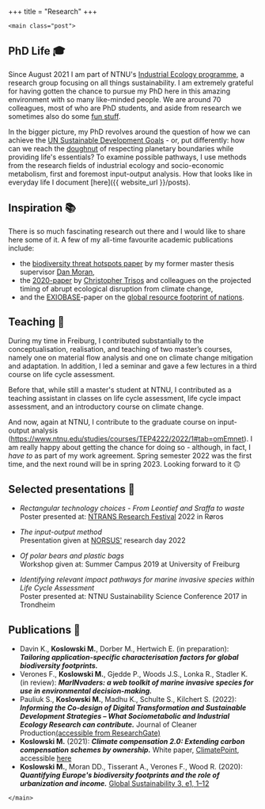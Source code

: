 +++
title = "Research"
+++

~~~
<main class="post">
~~~

## PhD Life &#127891;
Since August 2021 I am part of NTNU's [Industrial Ecology programme](https://www.ntnu.edu/indecol), a research group focusing on all things sustainability. I am extremely grateful for having gotten the chance to pursue my PhD here in this amazing environment with so many like-minded people. We are around 70 colleagues, most of who are PhD students, and aside from research we sometimes also do some [fun stuff](https://www.instagram.com/p/CTmCOHDIRBa/).

In the bigger picture, my PhD revolves around the question of how we can achieve the [UN Sustainable Development Goals](https://sdgs.un.org/goals) - or, put differently: how can we reach the [doughnut](https://www.youtube.com/watch?v=Rhcrbcg8HBw&ab_channel=TED) of respecting planetary boundaries while providing life's essentials? To examine possible pathways, I use methods from the research fields of industrial ecology and socio-economic metabolism, first and foremost input-output analysis. How that looks like in everyday life I document [here]({{ website_url }}/posts).

## Inspiration &#128218;
There is so much fascinating research out there and I would like to share here some of it. A few of my all-time favourite academic publications include:
- the [biodiversity threat hotspots paper](https://folk.ntnu.no/daniemor/pdf/MoranKanemoto2017_SpatialFootprintBiodiv.pdf) by my former master thesis supervisor [Dan Moran](https://folk.ntnu.no/daniemor/),
- the [2020-paper](https://doi.org/10.1038/s41586-020-2189-9) by [Christopher Trisos](https://climaterisklab.com/team/) and colleagues on the projected timing of abrupt ecological disruption from climate change,
- and the [EXIOBASE](https://exiobase.eu/)-paper on the [global resource footprint of nations](https://www.academia.edu/download/35404560/creea%7B_%7Dbooklet%7B_%7Dweb%7B_%7Dspreads%7B_%7Dlowres%7B_%7D1.pdf).

## Teaching &#127890;
During my time in Freiburg, I contributed substantially to the conceptualisation, realisation, and teaching of two master’s courses, namely one on material flow analysis and one on climate change mitigation and adaptation. In addition, I led a seminar and gave a few lectures in a third course on life cycle assessment.

Before that, while still a master's student at NTNU, I contributed as a teaching assistant in classes on life cycle assessment, life cycle impact assessment, and an introductory course on climate change.

And now, again at NTNU, I contribute to the graduate course on input-output analysis (https://www.ntnu.edu/studies/courses/TEP4222/2022/1#tab=omEmnet). I am really happy about getting the chance for doing so - although, in fact, I *have to* as part of my work agreement. Spring semester 2022 was the first time, and the next round will be in spring 2023. Looking forward to it 🙃

## Selected presentations &#128172;
- *Rectangular technology choices - From Leontief and Sraffa to waste*\
    Poster presented at: [NTRANS Research Festival](https://www.ntnu.no/ntrans/ntrans-festivalen) 2022 in Røros

- *The input-output method*\
    Presentation given at [NORSUS'](https://norsus.no/en/) research day 2022

- *Of polar bears and plastic bags*\
    Workshop given at: Summer Campus 2019 at University of Freiburg

- *Identifying relevant impact pathways for marine invasive species within Life Cycle Assessment*\
    Poster presented at: NTNU Sustainability Science Conference 2017 in Trondheim


## Publications &#128221;
- Davin K., **Koslowski M.**, Dorber M., Hertwich E. (in preparation): ***Tailoring application-specific characterisation factors for global biodiversity footprints.***
- Verones F., **Koslowski M.**, Gjedde P., Woods J.S., Lonka R., Stadler K. (in review): ***MarINvaders: a web toolkit of marine invasive species for use in environmental decision-making.***
- Pauliuk S., **Koslowski M.**, Madhu K., Schulte S., Kilchert S. (2022): ***Informing the Co‑design of Digital Transformation and Sustainable Development Strategies – What Sociometabolic and Industrial Ecology Research can contribute.*** Journal of Cleaner Production[(accessible from ResearchGate)](https://www.researchgate.net/publication/358745129_Co-design_of_digital_transformation_and_sustainable_development_strategies_-_What_socio-metabolic_and_industrial_ecology_research_can_contribute)
- **Koslowski M.** (2021): ***Climate compensation 2.0: Extending carbon compensation schemes by ownership.*** White paper, [ClimatePoint](https://en.climatepoint.com/), accessible [here](https://github.com/maximikos/climatepoint)
- **Koslowski M.**, Moran DD., Tisserant A., Verones F., Wood R. (2020): ***Quantifying Europe's biodiversity footprints and the role of urbanization and income.*** [Global Sustainability 3, e1, 1–12](https://doi.org/10.1017/sus.2019.23)

~~~
</main>
~~~
